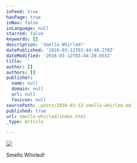 ```yaml
---
inFeed: true
hasPage: true
inNav: false
inLanguage: null
starred: false
keywords: []
description: 'Smello Whirled!'
datePublished: '2016-03-12T03:44:48.270Z'
dateModified: '2016-03-12T03:44:20.055Z'
title: ''
author: []
authors: []
publisher:
  name: null
  domain: null
  url: null
  favicon: null
sourcePath: _posts/2016-03-12-smello-whirled.md
published: true
url: smello-whirled/index.html
_type: Article

---
```

![](https://the-grid-user-content.s3-us-west-2.amazonaws.com/b5075a23-3ac5-4c42-8e55-4ee5a64b50b3.jpg)

Smello Whirled!